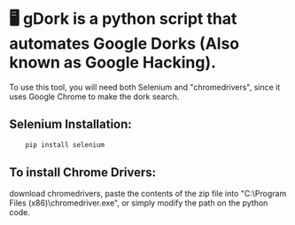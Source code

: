 # :desktop_computer: gDork is a python script that automates Google Dorks (Also known as Google Hacking).


To use this tool, you will need both Selenium and "chromedrivers", since it uses Google Chrome to make the dork search.

## Selenium Installation:
```bash
    pip install selenium
```
## To install Chrome Drivers: 
download chromedrivers, paste the contents of the zip file into "C:\Program Files (x86)\chromedriver.exe", or simply modify the path on the python code.
